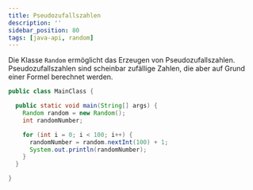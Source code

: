 ```yaml
---
title: Pseudozufallszahlen
description: ''
sidebar_position: 80
tags: [java-api, random]
---
```


Die Klasse `Random` ermöglicht das Erzeugen von Pseudozufallszahlen.
Pseudozufallszahlen sind scheinbar zufällige Zahlen, die aber auf Grund einer
Formel berechnet werden.

```java title="MainClass.java" showLineNumbers
public class MainClass {

  public static void main(String[] args) {
    Random random = new Random();
    int randomNumber;

    for (int i = 0; i < 100; i++) {
      randomNumber = random.nextInt(100) + 1;
      System.out.println(randomNumber);
    }
  }

}
```
